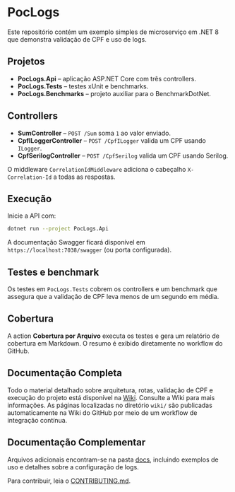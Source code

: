 # PocLogs

Este repositório contém um exemplo simples de microserviço em .NET 8 que demonstra validação de CPF e uso de logs.

## Projetos

- **PocLogs.Api** – aplicação ASP.NET Core com três controllers.
- **PocLogs.Tests** – testes xUnit e benchmarks.
- **PocLogs.Benchmarks** – projeto auxiliar para o BenchmarkDotNet.

## Controllers

- **SumController** – `POST /Sum` soma `1` ao valor enviado.
- **CpfILoggerController** – `POST /CpfILogger` valida um CPF usando `ILogger`.
- **CpfSerilogController** – `POST /CpfSerilog` valida um CPF usando Serilog.

O middleware `CorrelationIdMiddleware` adiciona o cabeçalho `X-Correlation-Id` 
a todas as respostas.

## Execução

Inicie a API com:

```bash
dotnet run --project PocLogs.Api
```

A documentação Swagger ficará disponível em `https://localhost:7038/swagger` (ou porta configurada).

## Testes e benchmark

Os testes em `PocLogs.Tests` cobrem os controllers e um benchmark que assegura
que a validação de CPF leva menos de um segundo em média.

## Cobertura

A action **Cobertura por Arquivo** executa os testes e gera um relatório de
cobertura em Markdown. O resumo é exibido diretamente no workflow do GitHub.

## Documentação Completa

Todo o material detalhado sobre arquitetura, rotas, validação de CPF e execução do projeto está disponível na [Wiki](https://github.com/AlbertKellner/PocLogs/wiki). Consulte a Wiki para mais informações.
As páginas localizadas no diretório `wiki/` são publicadas automaticamente na Wiki do GitHub por meio de um workflow de integração contínua.

## Documentação Complementar

Arquivos adicionais encontram-se na pasta [docs](docs/), incluindo exemplos de uso e detalhes sobre a configuração de logs.

Para contribuir, leia o [CONTRIBUTING.md](CONTRIBUTING.md).
